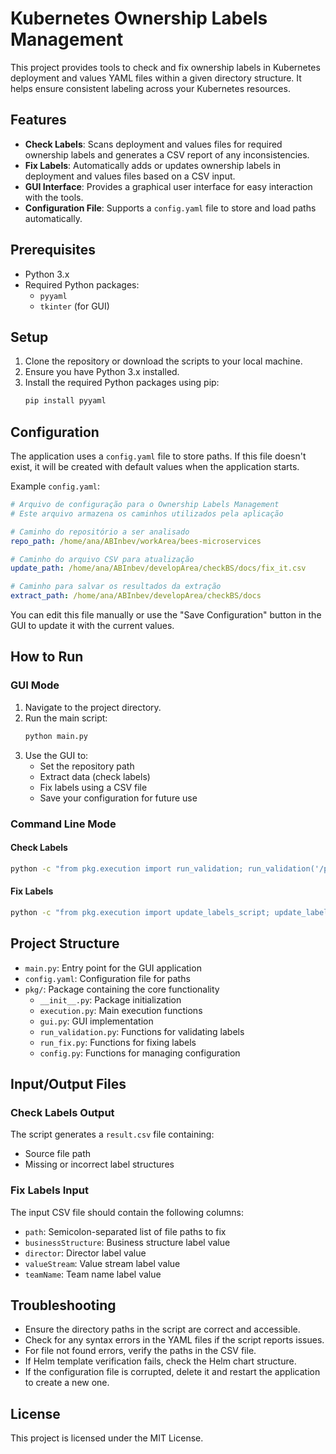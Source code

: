 # Kubernetes Ownership Labels Management

This project provides tools to check and fix ownership labels in Kubernetes deployment and values YAML files within a given directory structure. It helps ensure consistent labeling across your Kubernetes resources.

## Features

- **Check Labels**: Scans deployment and values files for required ownership labels and generates a CSV report of any inconsistencies.
- **Fix Labels**: Automatically adds or updates ownership labels in deployment and values files based on a CSV input.
- **GUI Interface**: Provides a graphical user interface for easy interaction with the tools.
- **Configuration File**: Supports a `config.yaml` file to store and load paths automatically.

## Prerequisites

- Python 3.x
- Required Python packages:
  - `pyyaml`
  - `tkinter` (for GUI)

## Setup

1. Clone the repository or download the scripts to your local machine.
2. Ensure you have Python 3.x installed.
3. Install the required Python packages using pip:
   ```bash
   pip install pyyaml
   ```

## Configuration

The application uses a `config.yaml` file to store paths. If this file doesn't exist, it will be created with default values when the application starts.

Example `config.yaml`:
```yaml
# Arquivo de configuração para o Ownership Labels Management
# Este arquivo armazena os caminhos utilizados pela aplicação

# Caminho do repositório a ser analisado
repo_path: /home/ana/ABInbev/workArea/bees-microservices

# Caminho do arquivo CSV para atualização
update_path: /home/ana/ABInbev/developArea/checkBS/docs/fix_it.csv

# Caminho para salvar os resultados da extração
extract_path: /home/ana/ABInbev/developArea/checkBS/docs
```

You can edit this file manually or use the "Save Configuration" button in the GUI to update it with the current values.

## How to Run

### GUI Mode

1. Navigate to the project directory.
2. Run the main script:
   ```bash
   python main.py
   ```
3. Use the GUI to:
   - Set the repository path
   - Extract data (check labels)
   - Fix labels using a CSV file
   - Save your configuration for future use

### Command Line Mode

#### Check Labels

```bash
python -c "from pkg.execution import run_validation; run_validation('/path/to/repo', '/path/to/save')"
```

#### Fix Labels

```bash
python -c "from pkg.execution import update_labels_script; update_labels_script('/path/to/repo', '/path/to/input.csv')"
```

## Project Structure

- `main.py`: Entry point for the GUI application
- `config.yaml`: Configuration file for paths
- `pkg/`: Package containing the core functionality
  - `__init__.py`: Package initialization
  - `execution.py`: Main execution functions
  - `gui.py`: GUI implementation
  - `run_validation.py`: Functions for validating labels
  - `run_fix.py`: Functions for fixing labels
  - `config.py`: Functions for managing configuration

## Input/Output Files

### Check Labels Output

The script generates a `result.csv` file containing:
- Source file path
- Missing or incorrect label structures

### Fix Labels Input

The input CSV file should contain the following columns:
- `path`: Semicolon-separated list of file paths to fix
- `businessStructure`: Business structure label value
- `director`: Director label value
- `valueStream`: Value stream label value
- `teamName`: Team name label value

## Troubleshooting

- Ensure the directory paths in the script are correct and accessible.
- Check for any syntax errors in the YAML files if the script reports issues.
- For file not found errors, verify the paths in the CSV file.
- If Helm template verification fails, check the Helm chart structure.
- If the configuration file is corrupted, delete it and restart the application to create a new one.

## License

This project is licensed under the MIT License. 